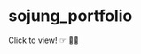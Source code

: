 # sojung_portfolio
Click to view! ☞ <a href="https://kaia-dan.github.io/sojung_portfolio/ " target="_blank">🌌🌟 </a>
